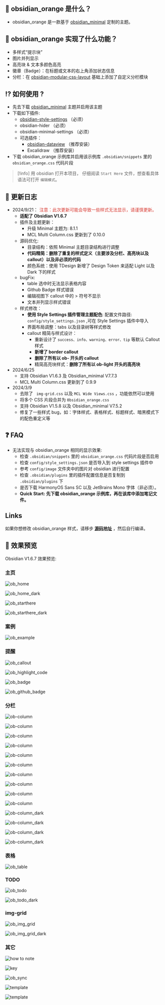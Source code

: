 ##  🎉  obsidian_orange 是什么？

- obsidian_orange 是一款基于 [obsidian_minimal](https://github.com/kepano/obsidian-minimal) 定制的主题。

##  📝  obsidian_orange 实现了什么功能？

- 多样式“提示块”
- 图片并列显示
- 高亮块 & 文本多颜色高亮
- 徽章（Badge）：在标题或文本的右上角添加状态信息
- 分栏：在 [obsidian-modular-css-layout](https://github.com/efemkay/obsidian-modular-css-layout) 基础上添加了自定义分栏模块

## ⁉  如何使用 ?

- 先去下载 [obsidian_minimal](https://github.com/kepano/obsidian-minimal) 主题并启用该主题
- 下载如下插件:
	- [obsidian-style-settings](https://github.com/mgmeyers/obsidian-style-settings) （必须）
	- obsidian-hider （必须）
	- obsidian-minimal-settings （必须）
	- 可选插件：
		- [obsidian-dataview](https://github.com/blacksmithgu/obsidian-dataview) （推荐安装）
		- Excalidraw （推荐安装）
- 下载 obsidian_orange 示例库并启用该示例库 `.obsidian/snippets` 里的 `obsidian_orange.css` 代码片段


> [!info] 用 obsidian 打开本项目， 仔细阅读 `Start Here` 文件，想查看具体语法可打开 `编辑模式`。


##  📅 更新日志

- 2024/9/21：<span style="color: rgb(216, 57, 49);padding: 5px 5px">注意：此次更新可能会导致一些样式无法显示，请谨慎更新。</span>
	- **适配了 Obsidian V1.6.7**
	- 插件及主题更新：
		- 升级 Minimal 主题为: 8.1.1
		- MCL Multi Column.css 更新到了 0.10.0
	- 源码优化:  
		- 目录结构：依照 Minimal 主题目录结构进行调整
		- **代码精简：删除了重复的样式定义（主要涉及分栏、高亮块以及 callout）以及非必须的代码**
		- 颜色系统：使用 TDesign 新增了 Design Token 来适配 Light 以及 Dark 下的样式
	- bugFix:
		- table 选中时无法显示表格内容
		- Github Badge 样式错误
		- 编辑视图下 callout 中的 > 符号不显示
		- 文本并列显示样式错误
	- 样式修改：
		- **使用 Style Settings 插件管理主题配色**:  配置文件路径:  `config/style_settings.json` ,可在 Style Settings 插件中导入
		- 界面布局调整：tabs 以及目录树等样式修改
		- callout 精简与样式设计：
			- 重新设计了  `success、info、warning、error、tip`  等默认 Callout 样式
			- **新增了 border callout**
			- **删除了所有以 ob- 开头的 callout**
			- 精简高亮块样式：**删除了所有以 ob-light 开头的高亮块**
- 2024/6/25
	- 支持 Obsidian V1.6.3 及 Obsidian_minimal V7.7.3
	- MCL Multi Column.css 更新到了 0.9.9
- 2024/3/9 
	- 去除了 ` img-grid.css` 以及 `MCL Wide Views.css` ，功能依然可以使用
	- 将多个 CSS 片段合并为 `0bsidian_orange.css`
	- 支持 Obsidian V1.5.8 以及 Obsidian_minimal V7.5.2
	- 修复了一些样式 bug，如：字体样式、表格样式、标题样式、暗黑模式下的配色重定义等

##  ❓ FAQ

- 无法实现与 obsidian_orange 相同的显示效果: 
	- 检查 `.obsidian/snippets` 里的 `obsidian_orange.css` 代码片段是否启用
	- 检查 `config/style_settings.json` 是否导入到 style settings 插件中
	- 参考 `config/image` 文件夹中的图片对 obsidian 进行配置
	- 检查 `.obsidian/plugins` 里的插件配置信息是否复制到 `.obsidian/plugins` 下
	- 是否下载 HarmonyOS Sans SC 以及 JetBrains Mono 字体（非必须）。
	-  **Quick Start: 先下载 obsidian_orange 示例库，再在该库中添加笔记文件。**

## Links

如果你想修改 obsidian_orange 样式，请移步 **[源码地址](https://github.com/iEchoxu/obsidian_orange_src)** ，然后自行编译。

## 🎨  效果预览

Obsidian V1.6.7 效果预览:

### 主页

![ob_home](images/ob_home.png)

![ob_home_dark](images/ob_home_dark.png)

![ob_starthere](images/ob_starthere.png)

![ob_starthere_dark](images/ob_starthere_dark.png)

### 案例

![ob_example](images/ob_example.png)

### 提醒

![ob_callout](images/ob_callouts.png)

![ob_highlight_code](images/ob_highlight_code.png)

![ob_badge](images/ob_badge.png)

![ob_github_badge](images/ob_github_badge.png)

### 分栏

![ob-column](images/ob_column-light.png)

![ob-column](images/ob_column_1.png)

![ob-column](images/ob_column_2.png)

![ob-column](images/ob_column_3.png)

![ob-column](images/ob_column_4.png)

![ob-column](images/ob_column_5.png)

![ob-column](images/ob_column_6.png)

![ob-column](images/ob_column_7.png)

![ob-column](images/ob_column_8.png)

![ob-column](images/ob_column_9.png)

![ob-column_dark](images/ob_column_dark.png)

![ob-column_dark](images/ob_column_dark1.png)

![ob-column_dark](images/ob_column_dark2.png)

![ob-column_dark](images/ob_column_dark3.png)

### 表格

![ob_table](images/ob_table.png)

### TODO

![ob_todo](images/ob_todo.png)

![ob_todo_dark](images/ob_todo_dark.png)

### img-grid

![ob_img_grid](images/ob_img_grid.png)

![ob_img_grid_dark](images/ob_img_grid_dark.png)

### 其它

![how to note](images/ob_note.png)

![key](images/ob_quick.png)

![ob_sync](images/ob_sync.png)

![template](images/ob_temp.png)

![template](images/ob_temp_dark.png)